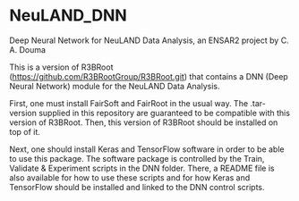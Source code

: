 # NeuLAND_DNN
Deep Neural Network for NeuLAND Data Analysis, an ENSAR2 project by C. A. Douma

This is a version of R3BRoot (https://github.com/R3BRootGroup/R3BRoot.git) that contains
a DNN (Deep Neural Network) module for the NeuLAND Data Analysis. 

First, one must install FairSoft and FairRoot in the usual way.
The .tar-version supplied in this repository are guaranteed to be
compatible with this version of R3BRoot. Then, this version of R3BRoot
should be installed on top of it.

Next, one should install Keras and TensorFlow software in order to
be able to use this package. The software package is controlled by
the Train, Validate & Experiment scripts in the DNN folder. There,
a README file is also available for how to use these scripts and
for how Keras and TensorFlow should be installed and linked to the 
DNN control scripts.
